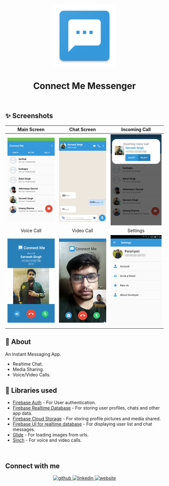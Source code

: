 <p align="center">
    <a>
    <img src="images/logo.png" width="200" height="200"/>
    </a>
    <h1 align="center">Connect Me Messenger</h1>
</p>

&nbsp;&nbsp;&nbsp;&nbsp;&nbsp;&nbsp;&nbsp;&nbsp;

## ✨ Screenshots

| Main Screen | Chat Screen |  Incoming Call |
|:-:|:-:|:-:|
| ![1](images/image1.png?raw=true) | ![3](images/image2.png?raw=true) | ![3](images/image3.png?raw=true) |
| Voice Call |  Video Call | Settings |
| ![4](images/image4.png?raw=true) | ![5](images/image5.png?raw=true) | ![6](images/image6.png?raw=true) |

## 🌟 About
An Instant Messaging App.
- Realtime Chat.
- Media Sharing.
- Voice/Video Calls.


## 📃 Libraries used
- [Firebase Auth](https://firebase.google.com/products/auth) - For User authentication.
- [Firebase Realtime Database](https://firebase.google.com/products/realtime-database) - For storing user profiles, chats and other app data.
- [Firebase Cloud Storage](https://firebase.google.com/products/storage) - For storing profile pictures and media shared.
- [Firebase UI for realtime database](https://github.com/firebase/FirebaseUI-Android/blob/master/database/README.md) - For displaying user list and chat messages.
- [Glide](https://bumptech.github.io/glide/) - For loading images from urls.
- [Sinch](https://www.sinch.com/products/apis/calling/) - For voice and video calls.


&nbsp;&nbsp;&nbsp;&nbsp;&nbsp;&nbsp;&nbsp;&nbsp;


## Connect with me

<div align="center">
<a href="https://github.com/iampjeetsingh" target="_blank">
<img src=https://img.shields.io/badge/github-%2324292e.svg?&style=for-the-badge&logo=github&logoColor=white alt=github style="margin-bottom: 5px;" />
</a>
<a href="https://www.linkedin.com/in/thesupremeone" target="_blank">
<img src=https://img.shields.io/badge/linkedin-%231E77B5.svg?&style=for-the-badge&logo=linkedin&logoColor=white alt=linkedin style="margin-bottom: 5px;" />
</a> 
<a href="https://iampjeetsingh.github.io/" target="_blank">
<img src=https://img.shields.io/badge/-WEBSITE-brightgreen?&style=for-the-badge alt=website style="margin-bottom: 5px;" />
</a> 
</div> 
    
